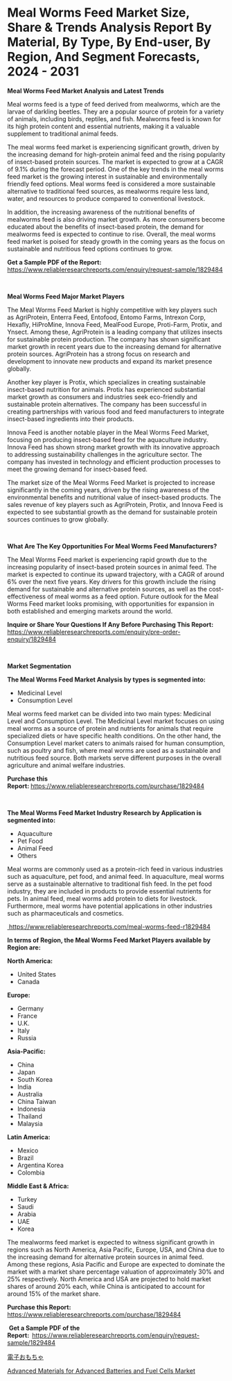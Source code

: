 <p><h1>Meal Worms Feed Market Size, Share & Trends Analysis Report By Material, By Type, By End-user, By Region, And Segment Forecasts, 2024 - 2031</h1></p><p><strong>Meal Worms Feed Market Analysis and Latest Trends</strong></p>
<p><p>Meal worms feed is a type of feed derived from mealworms, which are the larvae of darkling beetles. They are a popular source of protein for a variety of animals, including birds, reptiles, and fish. Mealworms feed is known for its high protein content and essential nutrients, making it a valuable supplement to traditional animal feeds.</p><p>The meal worms feed market is experiencing significant growth, driven by the increasing demand for high-protein animal feed and the rising popularity of insect-based protein sources. The market is expected to grow at a CAGR of 9.1% during the forecast period. One of the key trends in the meal worms feed market is the growing interest in sustainable and environmentally friendly feed options. Meal worms feed is considered a more sustainable alternative to traditional feed sources, as mealworms require less land, water, and resources to produce compared to conventional livestock.</p><p>In addition, the increasing awareness of the nutritional benefits of mealworms feed is also driving market growth. As more consumers become educated about the benefits of insect-based protein, the demand for mealworms feed is expected to continue to rise. Overall, the meal worms feed market is poised for steady growth in the coming years as the focus on sustainable and nutritious feed options continues to grow.</p></p>
<p><strong>Get a Sample PDF of the Report:&nbsp;</strong> <a href="https://www.reliableresearchreports.com/enquiry/request-sample/1829484">https://www.reliableresearchreports.com/enquiry/request-sample/1829484</a></p>
<p>&nbsp;</p>
<p><strong>Meal Worms Feed Major Market Players</strong></p>
<p><p>The Meal Worms Feed Market is highly competitive with key players such as AgriProtein, Enterra Feed, Entofood, Entomo Farms, Intrexon Corp, Hexafly, HiProMine, Innova Feed, MealFood Europe, Proti-Farm, Protix, and Ynsect. Among these, AgriProtein is a leading company that utilizes insects for sustainable protein production. The company has shown significant market growth in recent years due to the increasing demand for alternative protein sources. AgriProtein has a strong focus on research and development to innovate new products and expand its market presence globally.</p><p>Another key player is Protix, which specializes in creating sustainable insect-based nutrition for animals. Protix has experienced substantial market growth as consumers and industries seek eco-friendly and sustainable protein alternatives. The company has been successful in creating partnerships with various food and feed manufacturers to integrate insect-based ingredients into their products.</p><p>Innova Feed is another notable player in the Meal Worms Feed Market, focusing on producing insect-based feed for the aquaculture industry. Innova Feed has shown strong market growth with its innovative approach to addressing sustainability challenges in the agriculture sector. The company has invested in technology and efficient production processes to meet the growing demand for insect-based feed.</p><p>The market size of the Meal Worms Feed Market is projected to increase significantly in the coming years, driven by the rising awareness of the environmental benefits and nutritional value of insect-based products. The sales revenue of key players such as AgriProtein, Protix, and Innova Feed is expected to see substantial growth as the demand for sustainable protein sources continues to grow globally.</p></p>
<p>&nbsp;</p>
<p><strong>What Are The Key Opportunities For Meal Worms Feed Manufacturers?</strong></p>
<p><p>The Meal Worms Feed market is experiencing rapid growth due to the increasing popularity of insect-based protein sources in animal feed. The market is expected to continue its upward trajectory, with a CAGR of around 6% over the next five years. Key drivers for this growth include the rising demand for sustainable and alternative protein sources, as well as the cost-effectiveness of meal worms as a feed option. Future outlook for the Meal Worms Feed market looks promising, with opportunities for expansion in both established and emerging markets around the world.</p></p>
<p><strong>Inquire or Share Your Questions If Any Before Purchasing This Report:</strong> <a href="https://www.reliableresearchreports.com/enquiry/pre-order-enquiry/1829484">https://www.reliableresearchreports.com/enquiry/pre-order-enquiry/1829484</a></p>
<p>&nbsp;</p>
<p><strong>Market Segmentation</strong></p>
<p><strong>The Meal Worms Feed Market Analysis by types is segmented into:</strong></p>
<p><ul><li>Medicinal Level</li><li>Consumption Level</li></ul></p>
<p><p>Meal worms feed market can be divided into two main types: Medicinal Level and Consumption Level. The Medicinal Level market focuses on using meal worms as a source of protein and nutrients for animals that require specialized diets or have specific health conditions. On the other hand, the Consumption Level market caters to animals raised for human consumption, such as poultry and fish, where meal worms are used as a sustainable and nutritious feed source. Both markets serve different purposes in the overall agriculture and animal welfare industries.</p></p>
<p><strong>Purchase this Report:&nbsp;</strong><a href="https://www.reliableresearchreports.com/purchase/1829484">https://www.reliableresearchreports.com/purchase/1829484</a></p>
<p>&nbsp;</p>
<p><strong>The Meal Worms Feed Market Industry Research by Application is segmented into:</strong></p>
<p><ul><li>Aquaculture</li><li>Pet Food</li><li>Animal Feed</li><li>Others</li></ul></p>
<p><p>Meal worms are commonly used as a protein-rich feed in various industries such as aquaculture, pet food, and animal feed. In aquaculture, meal worms serve as a sustainable alternative to traditional fish feed. In the pet food industry, they are included in products to provide essential nutrients for pets. In animal feed, meal worms add protein to diets for livestock. Furthermore, meal worms have potential applications in other industries such as pharmaceuticals and cosmetics.</p></p>
<p><a href="https://www.reliableresearchreports.com/meal-worms-feed-r1829484">&nbsp;https://www.reliableresearchreports.com/meal-worms-feed-r1829484</a></p>
<p><strong>In terms of Region, the Meal Worms Feed Market Players available by Region are:</strong></p>
<p>
    <p> <strong> North America: </strong>
        <ul>
            <li>United States</li>
            <li>Canada</li>
        </ul>
        </p> 
    <p> <strong> Europe: </strong>
        <ul>
            <li>Germany</li>
            <li>France</li>
            <li>U.K.</li>
            <li>Italy</li>
            <li>Russia</li>
        </ul>
        </p> 
    <p> <strong> Asia-Pacific: </strong>
        <ul>
            <li>China</li>
            <li>Japan</li>
            <li>South Korea</li>
            <li>India</li>
            <li>Australia</li>
            <li>China Taiwan</li>
            <li>Indonesia</li>
            <li>Thailand</li>
            <li>Malaysia</li>
        </ul>
        </p> 
    <p> <strong> Latin America: </strong>
        <ul>
            <li>Mexico</li>
            <li>Brazil</li>
            <li>Argentina Korea</li>
            <li>Colombia</li>
        </ul>
        </p> 
    <p> <strong> Middle East & Africa: </strong>
        <ul>
            <li>Turkey</li>
            <li>Saudi</li>
            <li>Arabia</li>
            <li>UAE</li>
            <li>Korea</li>
        </ul>
    </p>
    </p>
<p><p>The mealworms feed market is expected to witness significant growth in regions such as North America, Asia Pacific, Europe, USA, and China due to the increasing demand for alternative protein sources in animal feed. Among these regions, Asia Pacific and Europe are expected to dominate the market with a market share percentage valuation of approximately 30% and 25% respectively. North America and USA are projected to hold market shares of around 20% each, while China is anticipated to account for around 15% of the market share.</p></p>
<p><strong>Purchase this Report: </strong><a href="https://www.reliableresearchreports.com/purchase/1829484">https://www.reliableresearchreports.com/purchase/1829484</a></p>
<p>&nbsp;<strong>Get a Sample PDF of the Report:&nbsp;&nbsp;</strong><a href="https://www.reliableresearchreports.com/enquiry/request-sample/1829484">https://www.reliableresearchreports.com/enquiry/request-sample/1829484</a></p>
<p><strong></strong></p>
<p><p><a href="https://github.com/ycmtqqhvk3273/Market-Research-Report-List-3/blob/main/6496900194186.md">電子おもちゃ</a></p><p><a href="https://issuu.com/reportprime-2/docs/advanced-materials-for-advanced-batteries-and-fuel">Advanced Materials for Advanced Batteries and Fuel Cells Market</a></p></p>